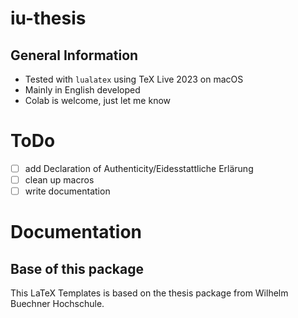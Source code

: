 # iu-thesis

## General Information
- Tested with `lualatex` using TeX Live 2023 on macOS
- Mainly in English developed
- Colab is welcome, just let me know

# ToDo
- [ ] add Declaration of Authenticity/Eidesstattliche Erlärung
- [ ] clean up macros
- [ ] write documentation

# Documentation

## Base of this package
This LaTeX Templates is based on the thesis package from Wilhelm Buechner Hochschule.
